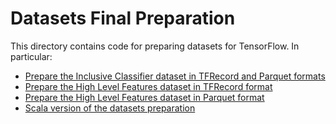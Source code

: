 # Datasets Final Preparation

This directory contains code for preparing datasets for TensorFlow. In particular:  
- [Prepare the Inclusive Classifier dataset in TFRecord  and Parquet formats](DataPrep_InclusiveClassifier_TFRecord_and_Parquet.ipynb)
- [Prepare the High Level Features dataset in TFRecord format](DataPrep_HLF_Dataset_TFRecord.ipynb)
- [Prepare the High Level Features dataset in Parquet format](DataPrep_HLF_Dataset_Parquet.ipynb)
- [Scala version of the datasets preparation](scala)


